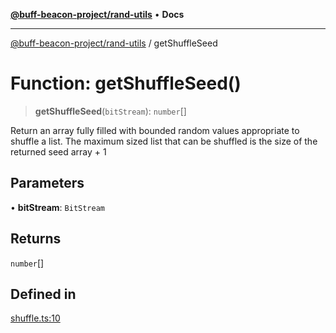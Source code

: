 [**@buff-beacon-project/rand-utils**](../README.md) • **Docs**

***

[@buff-beacon-project/rand-utils](../README.md) / getShuffleSeed

# Function: getShuffleSeed()

> **getShuffleSeed**(`bitStream`): `number`[]

Return an array fully filled with bounded random values appropriate
to shuffle a list. The maximum sized list that can be shuffled is
the size of the returned seed array + 1

## Parameters

• **bitStream**: `BitStream`

## Returns

`number`[]

## Defined in

[shuffle.ts:10](https://github.com/buff-beacon-project/rand-utils/blob/c38a827b147d84a01d6ae6faa071e6ae0f7daca1/src/shuffle.ts#L10)
